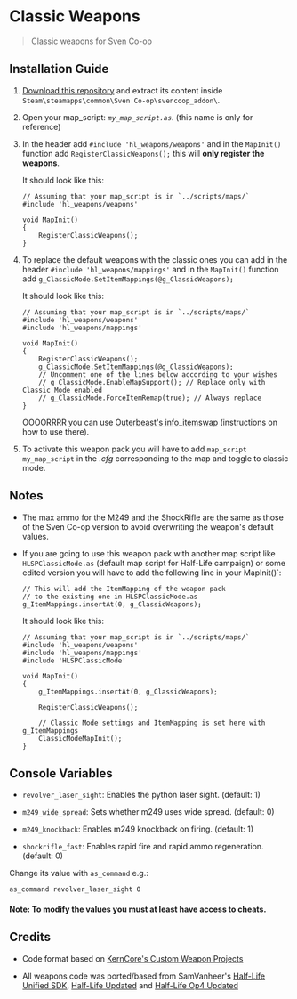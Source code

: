 # Classic Weapons

> Classic weapons for Sven Co-op

## Installation Guide

1. [Download this repository](https://github.com/Rizulix/Classic-Weapons/archive/refs/heads/main.zip) and extract its content inside `Steam\steamapps\common\Sven Co-op\svencoop_addon\`.

2. Open your map_script: *`my_map_script.as`*. (this name is only for reference)

3. In the header add `#include 'hl_weapons/weapons'` and in the `MapInit()` function add `RegisterClassicWeapons();` this will **only register the weapons**.

	It should look like this:
	```angelscript
	// Assuming that your map_script is in `../scripts/maps/`
	#include 'hl_weapons/weapons'
	
	void MapInit()
	{
		RegisterClassicWeapons();
	}
	```

4. To replace the default weapons with the classic ones you can add in the header `#include 'hl_weapons/mappings'` and in the `MapInit()` function add `g_ClassicMode.SetItemMappings(@g_ClassicWeapons);`

	It should look like this:
	```angelscript
	// Assuming that your map_script is in `../scripts/maps/`
	#include 'hl_weapons/weapons'
	#include 'hl_weapons/mappings'
	
	void MapInit()
	{
		RegisterClassicWeapons();
		g_ClassicMode.SetItemMappings(@g_ClassicWeapons);
		// Uncomment one of the lines below according to your wishes
		// g_ClassicMode.EnableMapSupport(); // Replace only with Classic Mode enabled
		// g_ClassicMode.ForceItemRemap(true); // Always replace
	}
	```

	OOOORRRR you can use [Outerbeast's info_itemswap](https://github.com/Outerbeast/Entities-and-Gamemodes/blob/master/info_itemswap.as) (instructions on how to use there).

5. To activate this weapon pack you will have to add `map_script my_map_script` in the *.cfg* corresponding to the map and toggle to classic mode.

## Notes

- The max ammo for the M249 and the ShockRifle are the same as those of the Sven Co-op version to avoid overwriting the weapon's default values.

- If you are going to use this weapon pack with another map script like `HLSPClassicMode.as` (default map script for Half-Life campaign) or some edited version you will have to add the following line in your MapInit()`:

	```angelscript
	// This will add the ItemMapping of the weapon pack
	// to the existing one in HLSPClassicMode.as
	g_ItemMappings.insertAt(0, g_ClassicWeapons);
	```

	It should look like this:
	```angelscript
	// Assuming that your map_script is in `../scripts/maps/`
	#include 'hl_weapons/weapons'
	#include 'hl_weapons/mappings'
	#include 'HLSPClassicMode'
	
	void MapInit()
	{
		g_ItemMappings.insertAt(0, g_ClassicWeapons);

		RegisterClassicWeapons();

		// Classic Mode settings and ItemMapping is set here with g_ItemMappings
		ClassicModeMapInit();
	}
	```

## Console Variables

- `revolver_laser_sight`: Enables the python laser sight. (default: 1)

- `m249_wide_spread`: Sets whether m249 uses wide spread. (default: 0)

- `m249_knockback`: Enables m249 knockback on firing. (default: 1)

- `shockrifle_fast`: Enables rapid fire and rapid ammo regeneration. (default: 0)

Change its value with `as_command` e.g.:

`as_command revolver_laser_sight 0`

#### Note: To modify the values you must at least have access to cheats.

## Credits

* Code format based on [KernCore's Custom Weapon Projects](https://github.com/KernCore91#sven-co-op-plugins)

* All weapons code was ported/based from SamVanheer's [Half-Life Unified SDK](https://github.com/SamVanheer/halflife-unified-sdk), [Half-Life Updated](https://github.com/SamVanheer/halflife-updated) and [Half-Life Op4 Updated](https://github.com/SamVanheer/halflife-op4-updated)
